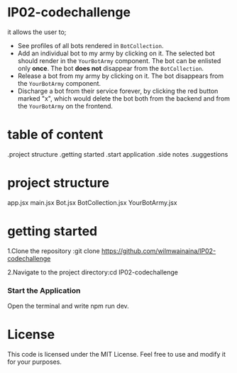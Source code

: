 # IP02-codechallenge
it allows the user to;
 - See profiles of all bots rendered in `BotCollection`.
- Add an individual bot to my army by clicking on it. The selected bot should
  render in the `YourBotArmy` component. The bot can be enlisted only **once**.
  The bot **does not** disappear from the `BotCollection`.
- Release a bot from my army by clicking on it. The bot disappears from the
  `YourBotArmy` component.
- Discharge a bot from their service forever, by clicking the red button marked
  "x", which would delete the bot both from the backend and from the
  `YourBotArmy` on the frontend.


 # table of content
  .project structure
  .getting started
  .start application
  .side notes
  .suggestions

# project structure
app.jsx
main.jsx
Bot.jsx
BotCollection.jsx
YourBotArmy.jsx

# getting started
1.Clone the repository :git clone https://github.com/wilmwainaina/IP02-codechallenge

2.Navigate to the project directory:cd IP02-codechallenge

### Start the Application


Open the terminal and write npm run dev.

# License
This code is licensed under the MIT License. Feel free to use and modify it for your purposes.
